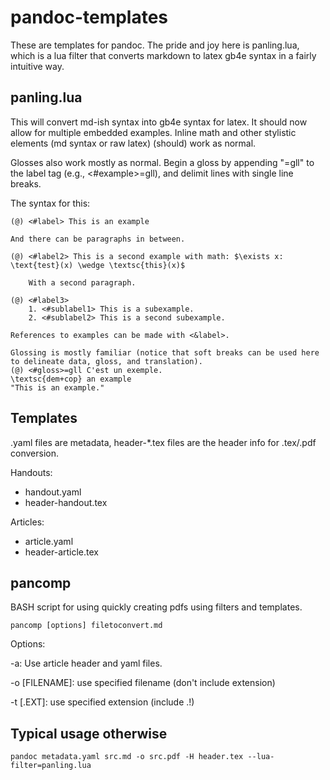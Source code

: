 # pandoc-templates

These are templates for pandoc. The pride and joy here is panling.lua, which is a lua filter that converts markdown to latex gb4e syntax in a fairly intuitive way.

## panling.lua

This will convert md-ish syntax into gb4e syntax for latex. It should now allow for multiple embedded examples. Inline math and other stylistic elements (md syntax or raw latex) (should) work as normal.

Glosses also work mostly as normal. Begin a gloss by appending "=gll" to the label tag (e.g., <#example>=gll), and delimit lines with single line breaks.

The syntax for this:

    (@) <#label> This is an example

    And there can be paragraphs in between.

    (@) <#label2> This is a second example with math: $\exists x: \text{test}(x) \wedge \textsc{this}(x)$

        With a second paragraph.

    (@) <#label3>
        1. <#sublabel1> This is a subexample.
        2. <#sublabel2> This is a second subexample.

    References to examples can be made with <&label>.

    Glossing is mostly familiar (notice that soft breaks can be used here to delineate data, gloss, and translation).
    (@) <#gloss>=gll C'est un exemple.
    \textsc{dem+cop} an example
    "This is an example."

## Templates
.yaml files are metadata, header-\*.tex files are the header info for .tex/.pdf conversion.

Handouts:
+ handout.yaml
+ header-handout.tex

Articles:
+ article.yaml
+ header-article.tex

## pancomp

BASH script for using quickly creating pdfs using filters and templates.

    pancomp [options] filetoconvert.md

Options:

-a: Use article header and yaml files.

-o [FILENAME]: use specified filename (don't include extension)

-t [.EXT]: use specified extension (include .!)  

## Typical usage otherwise

    pandoc metadata.yaml src.md -o src.pdf -H header.tex --lua-filter=panling.lua
